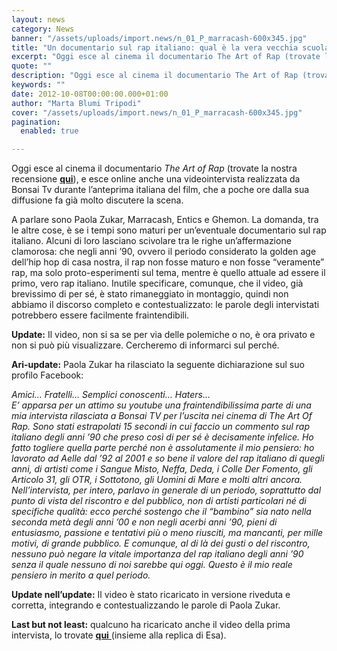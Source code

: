 ```yaml
---
layout: news
category: News
banner: "/assets/uploads/import.news/n_01_P_marracash-600x345.jpg"
title: "Un documentario sul rap italiano: qual è la vera vecchia scuola?"
excerpt: "Oggi esce al cinema il documentario The Art of Rap (trovate la nostra recensione qui), e esce online anche una videointervista realizzata da Bonsai Tv durante l’anteprima italiana del film, che a poche ore dalla sua diffusione fa già molto discutere la scena. A parlare sono Paola Zukar, Marracash, Entics e Ghemon. La domanda, tra le [&hellip"
quote: ""
description: "Oggi esce al cinema il documentario The Art of Rap (trovate la nostra recensione qui), e esce online anche una videointervista realizzata da Bonsai Tv durante l’anteprima italiana del film, che a poche ore dalla sua diffusione fa già molto discutere la scena. A parlare sono Paola Zukar, Marracash, Entics e Ghemon. La domanda, tra le [&hellip"
keywords: ""
date: 2012-10-08T00:00:00.000+01:00
author: "Marta Blumi Tripodi"
cover: "/assets/uploads/import.news/n_01_P_marracash-600x345.jpg"
pagination:
  enabled: true

---
```


Oggi esce al cinema il documentario _The Art of Rap_ (trovate la nostra recensione [**qui**](https://hotmc.com/from-nothing-to-something-the-art-of-rap/ "http://hotmc.com/from-nothing-to-something-the-art-of-rap/")), e esce online anche una videointervista realizzata da Bonsai Tv durante l’anteprima italiana del film, che a poche ore dalla sua diffusione fa già molto discutere la scena.

A parlare sono Paola Zukar, Marracash, Entics e Ghemon. La domanda, tra le altre cose, è se i tempi sono maturi per un’eventuale documentario sul rap italiano. Alcuni di loro lasciano scivolare tra le righe un’affermazione clamorosa: che negli anni ’90, ovvero il periodo considerato la golden age dell’hip hop di casa nostra, il rap non fosse maturo e non fosse “veramente” rap, ma solo proto-esperimenti sul tema, mentre è quello attuale ad essere il primo, vero rap italiano. Inutile specificare, comunque, che il video, già brevissimo di per sé, è stato rimaneggiato in montaggio, quindi non abbiamo il discorso completo e contestualizzato: le parole degli intervistati potrebbero essere facilmente fraintendibili.

**Update:** Il video, non si sa se per via delle polemiche o no, è ora privato e non si può più visualizzare. Cercheremo di informarci sul perché.

**Ari-update:** Paola Zukar ha rilasciato la seguente dichiarazione sul suo profilo Facebook:

_Amici… Fratelli… Semplici conoscenti… Haters…_   
_E’ apparsa per un attimo su youtube una fraintendibilissima parte di una mia intervista rilasciata a Bonsai TV per l’uscita nei cinema di The Art Of Rap. Sono stati estrapolati 15 secondi in cui faccio un commento sul rap italiano degli anni ’90 che preso così di per sé è decisamente infelice. Ho fatto togliere quella parte perché non è assolutamente il mio pensiero: ho lavorato ad Aelle dal ’92 al 2001 e so bene il valore del rap italiano di quegli anni, di artisti come i Sangue Misto, Neffa, Deda, i Colle Der Fomento, gli Articolo 31, gli OTR, i Sottotono, gli Uomini di Mare e molti altri ancora. Nell’intervista, per intero, parlavo in generale di un periodo, soprattutto dal punto di vista del riscontro e del pubblico, non di artisti particolari né di specifiche qualità: ecco perché sostengo che il “bambino” sia nato nella seconda metà degli anni ’00 e non negli acerbi anni ’90, pieni di entusiasmo, passione e tentativi più o meno riusciti, ma mancanti, per mille motivi, di grande pubblico. E comunque, al di là dei gusti o del riscontro, nessuno può negare la vitale importanza del rap italiano degli anni ’90 senza il quale nessuno di noi sarebbe qui oggi. Questo è il mio reale pensiero in merito a quel periodo._

**Update nell’update:** Il video è stato ricaricato in versione riveduta e corretta, integrando e contestualizzando le parole di Paola Zukar.

**Last but not least:** qualcuno ha ricaricato anche il video della prima intervista, lo trovate [**qui** ](https://hotmc.com/esa-replica-alle-affermazioni-di-paola-zukar/ "http://hotmc.com/esa-replica-alle-affermazioni-di-paola-zukar/")(insieme alla replica di Esa).